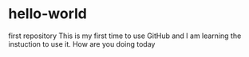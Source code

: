 # hello-world
first repository
This is my first time to use GitHub and I am learning the instuction to use it.
How are you doing today
